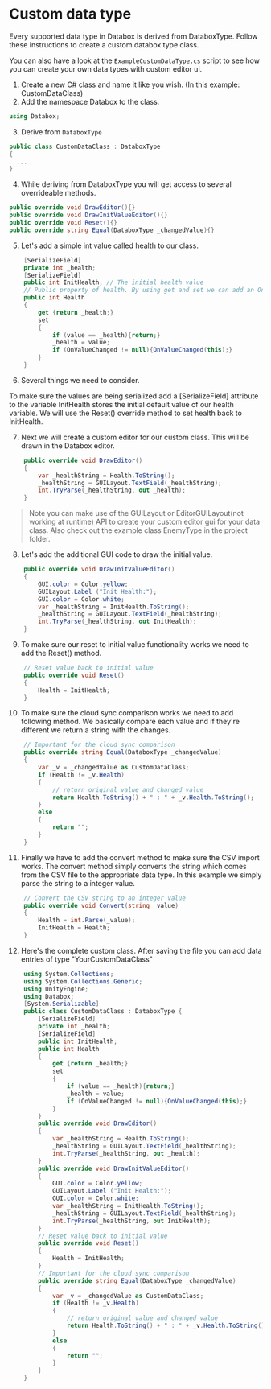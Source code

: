 # Custom data type
Every supported data type in Databox is derived from DataboxType. Follow these instructions to create a custom databox type class.  
  
You can also have a look at the `ExampleCustomDataType.cs` script to see how you can create your own data types with custom editor ui.  
  
1. Create a new C# class and name it like you wish. (In this example: CustomDataClass)  
2. Add the namespace Databox to the class.  
```csharp
using Databox;
```
3. Derive from `DataboxType`  
```csharp
public class CustomDataClass : DataboxType 
{
  ...
}
```
  
4. While deriving from DataboxType you will get access to several overrideable methods.  
```csharp
public override void DrawEditor(){}
public override void DrawInitValueEditor(){}
public override void Reset(){}
public override string Equal(DataboxType _changedValue){}
```  

5. Let's add a simple int value called health to our class.  
```csharp
    [SerializeField]
    private int _health;
    [SerializeField]
    public int InitHealth; // The initial health value
    // Public property of health. By using get and set we can add an OnValueChanged callback
    public int Health
    {
        get {return _health;}
        set
        {
            if (value == _health){return;}
            _health = value;
            if (OnValueChanged != null){OnValueChanged(this);}
        }
    }
```

6. Several things we need to consider.  

To make sure the values are being serialized add a [SerializeField] attribute to the variable
InitHealth stores the initial default value of our health variable. We will use the Reset() override method to set health back to InitHealth.  
  
7. Next we will create a custom editor for our custom class. This will be drawn in the Databox editor.  
```csharp
    public override void DrawEditor()
    {
        var _healthString = Health.ToString();
        _healthString = GUILayout.TextField(_healthString);
        int.TryParse(_healthString, out _health);
    }
```
> Note you can make use of the GUILayout or EditorGUILayout(not working at runtime) API to create your custom editor gui for your data class. Also check out the example class EnemyType in the project folder.
  
8. Let's add the additional GUI code to draw the initial value.
```csharp
    public override void DrawInitValueEditor()
    {
        GUI.color = Color.yellow;
        GUILayout.Label ("Init Health:");
        GUI.color = Color.white;
        var _healthString = InitHealth.ToString();
        _healthString = GUILayout.TextField(_healthString);
        int.TryParse(_healthString, out InitHealth);
    }
```

9. To make sure our reset to initial value functionality works we need to add the Reset() method.  
```csharp
    // Reset value back to initial value
    public override void Reset()
    {
        Health = InitHealth;
    }
```

10. To make sure the cloud sync comparison works we need to add following method. We basically compare each value and if they're different we return a string with the changes.
```csharp
    // Important for the cloud sync comparison
    public override string Equal(DataboxType _changedValue)
    {
        var _v = _changedValue as CustomDataClass;
        if (Health != _v.Health)
        {
            // return original value and changed value
            return Health.ToString() + " : " + _v.Health.ToString();
        }
        else
        {
            return "";
        }
    }
```  

11. Finally we have to add the convert method to make sure the CSV import works. The convert method simply converts the string which comes from the CSV file to the appropriate data type. In this example we simply parse the string to a integer value.
```csharp
    // Convert the CSV string to an integer value
    public override void Convert(string _value)
    {
        Health = int.Parse(_value);
        InitHealth = Health;
    }
```
  
12. Here's the complete custom class. After saving the file you can add data entries of type "YourCustomDataClass"  
```csharp
    using System.Collections;
    using System.Collections.Generic;
    using UnityEngine;
    using Databox;
    [System.Serializable]
    public class CustomDataClass : DataboxType {
        [SerializeField]
        private int _health;
        [SerializeField]
        public int InitHealth;
        public int Health
        {
            get {return _health;}
            set
            {
                if (value == _health){return;}
                _health = value;
                if (OnValueChanged != null){OnValueChanged(this);}
            }
        }
        public override void DrawEditor()
        {
            var _healthString = Health.ToString();
            _healthString = GUILayout.TextField(_healthString);
            int.TryParse(_healthString, out _health);
        }
        public override void DrawInitValueEditor()
        {
            GUI.color = Color.yellow;
            GUILayout.Label ("Init Health:");
            GUI.color = Color.white;
            var _healthString = InitHealth.ToString();
            _healthString = GUILayout.TextField(_healthString);
            int.TryParse(_healthString, out InitHealth);
        }
        // Reset value back to initial value
        public override void Reset()
        {
            Health = InitHealth;
        }
        // Important for the cloud sync comparison
        public override string Equal(DataboxType _changedValue)
        {
            var _v = _changedValue as CustomDataClass;
            if (Health != _v.Health)
            {
                // return original value and changed value
                return Health.ToString() + " : " + _v.Health.ToString();
            }
            else
            {
                return "";
            }
        }
    }
```
